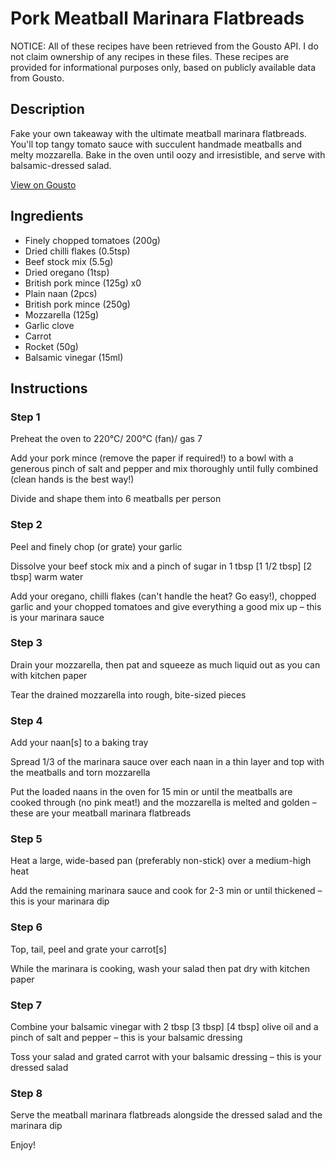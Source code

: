 # Pork Meatball Marinara Flatbreads

NOTICE: All of these recipes have been retrieved from the Gousto API. I do not claim ownership of any recipes in these files. These recipes are provided for informational purposes only, based on publicly available data from Gousto.

## Description

Fake your own takeaway with the ultimate meatball marinara flatbreads. You'll top tangy tomato sauce with succulent handmade meatballs and melty mozzarella. Bake in the oven until oozy and irresistible, and serve with balsamic-dressed salad. 

[View on Gousto](https://www.gousto.co.uk/recipes/cookbook/pork-meatball-marinara-flatbreads)

## Ingredients

- Finely chopped tomatoes (200g)
- Dried chilli flakes (0.5tsp)
- Beef stock mix (5.5g)
- Dried oregano (1tsp)
- British pork mince (125g) x0
- Plain naan (2pcs)
- British pork mince (250g)
- Mozzarella (125g)
- Garlic clove
- Carrot
- Rocket (50g)
- Balsamic vinegar (15ml)

## Instructions


### Step 1

Preheat the oven to 220°C/ 200°C (fan)/ gas 7

Add your pork mince (remove the paper if required!) to a bowl with a generous pinch of salt and pepper and mix thoroughly until fully combined (clean hands is the best way!)

Divide and shape them into 6 meatballs per person


### Step 2

Peel and finely chop (or grate) your garlic

Dissolve your beef stock mix and a pinch of sugar in 1 tbsp <span class="text-purple">[1 1/2 tbsp]</span> <span class="text-danger">[2 tbsp]</span> warm water

Add your oregano, chilli flakes (can't handle the heat? Go easy!), chopped garlic and your chopped tomatoes and give everything a good mix up – this is your marinara sauce


### Step 3

Drain your mozzarella, then pat and squeeze as much liquid out as you can with kitchen paper

Tear the drained mozzarella into rough, bite-sized pieces


### Step 4

Add your naan[s] to a baking tray

Spread 1/3 of the marinara sauce over each naan in a thin layer and top with the meatballs and torn mozzarella

Put the loaded naans in the oven for 15 min or until the meatballs are cooked through (no pink meat!) and the mozzarella is melted and golden – these are your meatball marinara flatbreads


### Step 5

Heat a large, wide-based pan (preferably non-stick) over a medium-high heat

Add the remaining marinara sauce and cook for 2-3 min or until thickened – this is your marinara dip


### Step 6

Top, tail, peel and grate your carrot[s]

While the marinara is cooking, wash your salad then pat dry with kitchen paper


### Step 7

Combine your balsamic vinegar with 2 tbsp <span class="text-purple">[3 tbsp]</span> <span class="text-danger">[4 tbsp]</span> olive oil and a pinch of salt and pepper – this is your balsamic dressing

Toss your salad and grated carrot with your balsamic dressing – this is your dressed salad

### Step 8

Serve the meatball marinara flatbreads alongside the dressed salad and the marinara dip

Enjoy!

